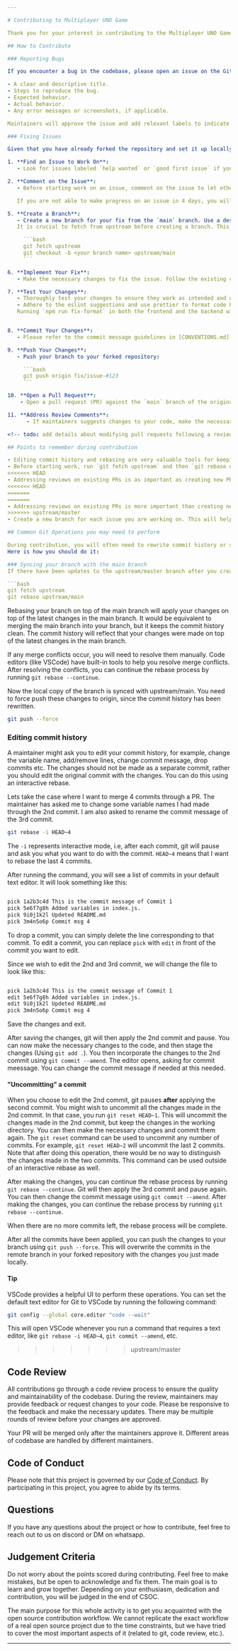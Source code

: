 ```yaml
---

# Contributing to Multiplayer UNO Game

Thank you for your interest in contributing to the Multiplayer UNO Game project! Contributions include bug reports, feature requests, and code changes. This document outlines the guidelines for contributing to the project.

## How to Contribute

### Reporting Bugs

If you encounter a bug in the codebase, please open an issue on the GitHub repository. When reporting a bug, please include:

- A clear and descriptive title.
- Steps to reproduce the bug.
- Expected behavior.
- Actual behavior.
- Any error messages or screenshots, if applicable.

Maintainers will approve the issue and add relevant labels to indicate that its ready to be worked on.

### Fixing Issues

Given that you have already forked the repository and set it up locally:

1. **Find an Issue to Work On**:
   - Look for issues labeled `help wanted` or `good first issue` if you are a first-time contributor.

2. **Comment on the Issue**:
   - Before starting work on an issue, comment on the issue to let others know that you are working on it. This helps prevent duplicate work. Once the issue is assigned to you, you can start working on it. 

   If you are not able to make progress on an issue in 4 days, you will be unassigned from the issue and it will be available for others to work on.

5. **Create a Branch**:
   - Create a new branch for your fix from the `main` branch. Use a descriptive name for your branch:
   It is crucial to fetch from upstream before creating a branch. This ensures that your branch is created from the latest changes in the main branch.

     ```bash
     git fetch upstream
     git checkout -b <your branch name> upstream/main
     ```

6. **Implement Your Fix**:
   - Make the necessary changes to fix the issue. Follow the existing code style and conventions. Please refer to the code style and conventions in [CONVENTIONS.md](CONVENTIONS.md).

7. **Test Your Changes**:
   - Thoroughly test your changes to ensure they work as intended and do not introduce any new bugs.
   - Adhere to the eslint suggestions and use prettier to format code before committing. 
   Running `npm run fix-format` in both the frontend and the backend will format all the files using prettier.


8. **Commit Your Changes**:
   - Please refer to the commit message guidelines in [CONVENTIONS.md](CONVENTIONS.md#commit-message-guidelines) for writing meaningful commit messages.

9. **Push Your Changes**:
   - Push your branch to your forked repository:

     ```bash
     git push origin fix/issue-#123
     ```

10. **Open a Pull Request**:
    - Open a pull request (PR) against the `main` branch of the original repository. Provide a clear description of your changes and reference the issue number you are fixing. Fill the self review checklist. You should only solve one issue in one PR.

11. **Address Review Comments**:
      - If maintainers suggests changes to your code, make the necessary updates and push the changes to your branch. The fix/changes should not be in a separate commit - rather the original commit must be modified force-pushed to the branch. If merge conflicts arise, use `git rebase` to resolve them. See the section on [editing commit history](#editing-commit-history) for more details.

<!-- todo: add details about modifying pull requests following a review.-->

## Points to remember during contribution

- Editing commit history and rebasing are very valuable tools for keeping the commit history clean and easy to understand. Please familiarize yourself with these concepts before contributing. In any case, the seniors will be there to help you out.
- Before starting work, run `git fetch upstream` and then `git rebase upstream/master`, to rebase your branch on top of the main branch. This will help you avoid merge conflicts, and sync your branch with the main branch.
<<<<<<< HEAD
- Addressing reviews on existing PRs is as important as creating new PRs. Please be responsive to the feedback and make the necessary updates.
<<<<<<< HEAD
=======
=======
- Addressing reviews on existing PRs is more important than creating new PRs. Please be responsive to the feedback and make the necessary updates.
>>>>>>> upstream/master
- Create a new branch for each issue you are working on. This will help you keep your changes isolated and make it easier to manage multiple PRs. The branch should be created from upstream/master, and only after fetching the latest changes from the main branch from upstream first.

## Common Git Operations you may need to perform

During contribution, you will often need to rewrite commit history or sync your branch with the main branch. 
Here is how you should do it:

### Syncing your branch with the main branch
If there have been updates to the upstream/master branch after you created your branch, you should sync your branch with the main branch. This will help you avoid merge conflicts and keep your branch up-to-date.

```bash
git fetch upstream
git rebase upstream/main
```
Rebasing your branch on top of the main branch will apply your changes on top of the latest changes in the main branch.
It would be equivalent to merging the main branch into your branch, but it keeps the commit history clean. The commit history will reflect that your changes were made on top of the latest changes in the main branch.

If any merge conflicts occur, you will need to resolve them manually. Code editors (like VSCode) have built-in tools to help you resolve merge conflicts. After resolving the conflicts, you can continue the rebase process by running `git rebase --continue`. 

Now the local copy of the branch is synced with upstream/main. You need to force push these changes to origin, since the commit history has been rewritten.

```bash
git push --force
```

### Editing commit history
A maintainer might ask you to edit your commit history, for example, change the variable name, add/remove lines, change commit message, drop commits etc. The changes should not be made as a separate commit, rather you should edit the original commit with the changes. You can do this using an interactive rebase.

Lets take the case where I want to merge 4 commits through a PR. The maintainer has asked me to change some variable names I had made through the 2nd commit. I am also asked to rename the commit message of the 3rd commit. 

```bash
git rebase -i HEAD~4
```

The `-i` represents interactive mode, i.e, after each commit, git will pause and ask you what you want to do with the commit. `HEAD~4` means that I want to rebase the last 4 commits.

After running the command, you will see a list of commits in your default text editor. It will look something like this:

```bash

pick 1a2b3c4d This is the commit message of Commit 1
pick 5e6f7g8h Added variables in index.js.
pick 9i0j1k2l Updeted README.md
pick 3m4n5o6p Commit msg 4

```
To drop a commit, you can simply delete the line corresponding to that commit. To edit a commit, you can replace `pick` with `edit` in front of the commit you want to edit.

Since we wish to edit the 2nd and 3rd commit, we will change the file to look like this:

```bash

pick 1a2b3c4d This is the commit message of Commit 1
edit 5e6f7g8h Added variables in index.js.
edit 9i0j1k2l Updeted README.md
pick 3m4n5o6p Commit msg 4

```
Save the changes and exit.

After saving the changes, git will then apply the 2nd commit and pause. You can now make the necessary changes to the code, and then stage the changes (Using `git add .`). You then incorporate the changes to the 2nd commit using `git commit --amend`. The editor opens, asking for commit meessage. You can change the commit message if needed at this needed.


#### "Uncommitting" a commit
When you choose to edit the 2nd commit, git pauses **after** applying the second commit. You might wish to uncommit all the changes made in the 2nd commit. In that case, you run `git reset HEAD~1`. This will uncommit the changes made in the 2nd commit, but keep the changes in the working directory. You can then make the necessary changes and commit them again. The `git reset` command can be used to uncommit any number of commits. For example, `git reset HEAD~2` will uncommit the last 2 commits. Note that after doing this operation, there would be no way to distinguish the changes made in the two commits. This command can be used outside of an interactive rebase as well.

After making the changes, you can continue the rebase process by running `git rebase --continue`. Git will then apply the 3rd commit and pause again. You can then change the commit message using `git commit --amend`. After making the changes, you can continue the rebase process by running `git rebase --continue`.

When there are no more commits left, the rebase process will be complete.

After all the commits have been applied, you can push the changes to your branch using `git push --force`. This will overwrite the commits in the remote branch in your forked repository with the changes you just made locally.

#### Tip
VSCode provides a helpful UI to perform these operations. You can set the default text editor for Git to VSCode by running the following command:

```bash
git config --global core.editor "code --wait"
```
This will open VSCode whenever you run a command that requires a text editor, like `git rebase -i HEAD~4`, `git commit --amend`, etc.

>>>>>>> upstream/master

## Code Review

All contributions go through a code review process to ensure the quality and maintainability of the codebase. During the review, maintainers may provide feedback or request changes to your code. Please be responsive to the feedback and make the necessary updates. There may be multiple rounds of review before your changes are approved.

Your PR will be merged only after the maintainers approve it. Different areas of codebase are handled by different maintainers.

## Code of Conduct

Please note that this project is governed by our [Code of Conduct](CODE_OF_CONDUCT.md). By participating in this project, you agree to abide by its terms.

## Questions

If you have any questions about the project or how to contribute, feel free to reach out to us on discord or DM on whatsapp.

## Judgement Criteria

Do not worry about the points scored during contributing. Feel free to make mistakes, but be open to acknowledge and fix them. The main goal is to learn and grow together. Depending on your enthusiasm, dedication and contribution, you will be judged in the end of CSOC.

The main purpose for this whole activity is to get you acquainted with the open source contribution workflow. We cannot replicate the exact workflow of a real open source project due to the time constraints, but we have tried to cover the most important aspects of it (related to git, code review, etc.).

---
```

